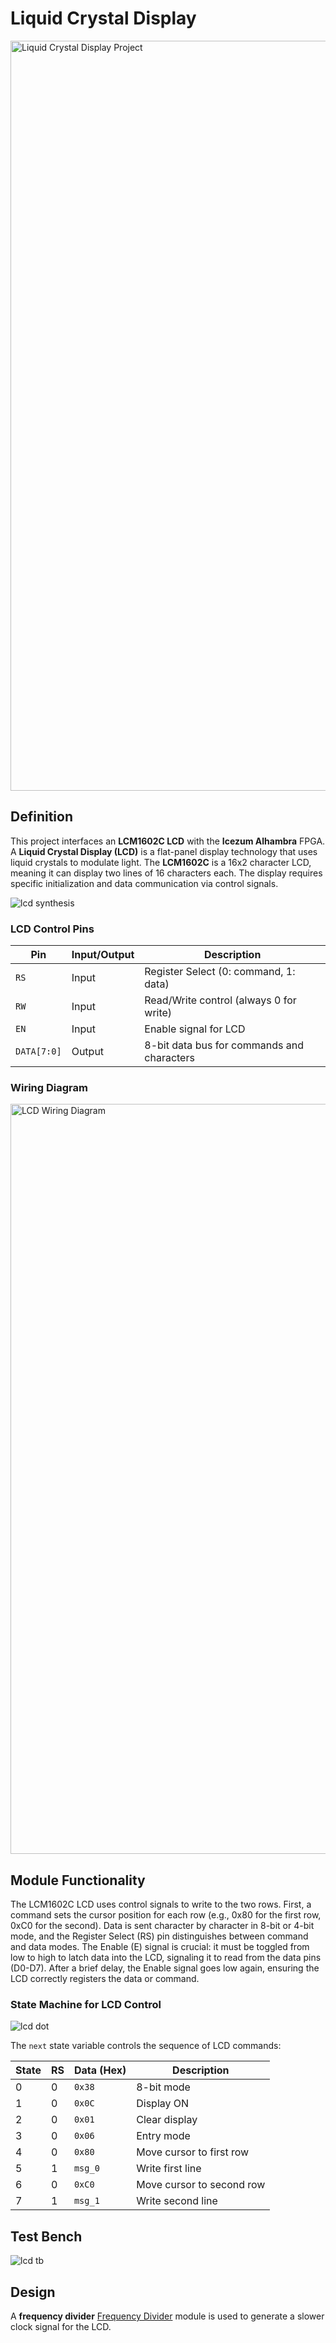 # Liquid Crystal Display

<img src="./lcd.project.jpg" alt="Liquid Crystal Display Project" width="900" height="1200">


## Definition
This project interfaces an **LCM1602C LCD** with the **Icezum Alhambra** FPGA.
A **Liquid Crystal Display (LCD)** is a flat-panel display technology that uses liquid crystals to modulate light.
The **LCM1602C** is a 16x2 character LCD, meaning it can display two lines of 16 characters each.
The display requires specific initialization and data communication via control signals.

![lcd synthesis](./top_synthesis.png "Top view LCD Synthesis")

### LCD Control Pins
| Pin  | Input/Output | Description |
|------|-------------|-------------|
| `RS`  | Input  | Register Select (0: command, 1: data) |
| `RW`  | Input  | Read/Write control (always 0 for write) |
| `EN`  | Input  | Enable signal for LCD |
| `DATA[7:0]` | Output | 8-bit data bus for commands and characters |

### Wiring Diagram

<img src="./lcd.fzz.png" alt="LCD Wiring Diagram" width="1200" height="1200">


## Module Functionality

The LCM1602C LCD uses control signals to write to the two rows.
First, a command sets the cursor position for each row (e.g., 0x80 for the first row, 0xC0 for the second).
Data is sent character by character in 8-bit or 4-bit mode, and the Register Select (RS) pin distinguishes between command and data modes.
The Enable (E) signal is crucial: it must be toggled from low to high to latch data into the LCD, signaling it to read from the data pins (D0-D7).
After a brief delay, the Enable signal goes low again, ensuring the LCD correctly registers the data or command.

### State Machine for LCD Control

![lcd dot](./lcd.dot.png "LCD State Machine")

The `next` state variable controls the sequence of LCD commands:

| State | RS  | Data (Hex) | Description |
|-------|-----|------------|-------------|
| 0     | 0   | `0x38`     | 8-bit mode |
| 1     | 0   | `0x0C`     | Display ON |
| 2     | 0   | `0x01`     | Clear display |
| 3     | 0   | `0x06`     | Entry mode |
| 4     | 0   | `0x80`     | Move cursor to first row |
| 5     | 1   | `msg_0`    | Write first line |
| 6     | 0   | `0xC0`     | Move cursor to second row |
| 7     | 1   | `msg_1`    | Write second line |


## Test Bench

![lcd tb](./lcd_tb.png "LCD Test Bench")


## Design
A **frequency divider** [Frequency Divider](../../clock/freq_divider\README.md) module is used to generate a slower clock signal for the LCD.



